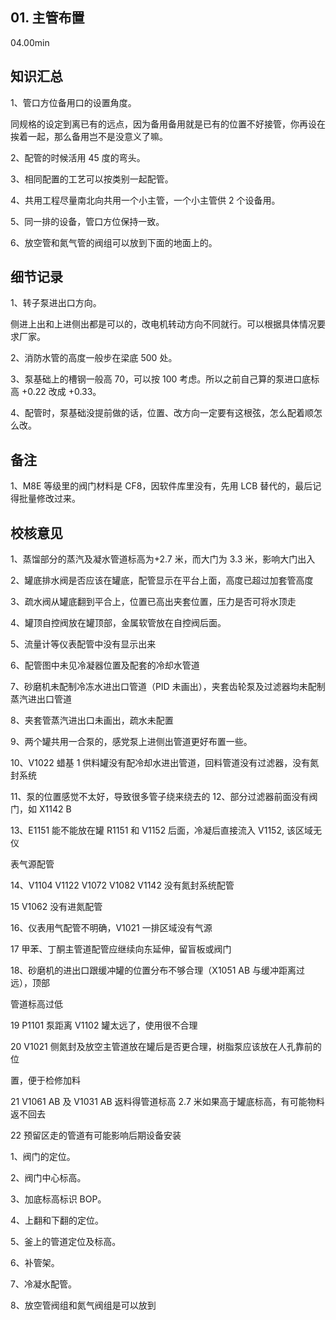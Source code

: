 ## 01. 主管布置

04.00min

## 知识汇总

1、管口方位备用口的设置角度。

同规格的设定到离已有的远点，因为备用备用就是已有的位置不好接管，你再设在挨着一起，那么备用岂不是没意义了嘛。

2、配管的时候活用 45 度的弯头。

3、相同配置的工艺可以按类别一起配管。

4、共用工程尽量南北向共用一个小主管，一个小主管供 2 个设备用。

5、同一排的设备，管口方位保持一致。

6、放空管和氮气管的阀组可以放到下面的地面上的。

## 细节记录

1、转子泵进出口方向。

侧进上出和上进侧出都是可以的，改电机转动方向不同就行。可以根据具体情况要求厂家。

2、消防水管的高度一般步在梁底 500 处。

3、泵基础上的槽钢一般高 70，可以按 100 考虑。所以之前自己算的泵进口底标高 +0.22 改成 +0.33。

4、配管时，泵基础没提前做的话，位置、改方向一定要有这根弦，怎么配着顺怎么改。

## 备注

1、M8E 等级里的阀门材料是 CF8，因软件库里没有，先用 LCB 替代的，最后记得批量修改过来。

## 校核意见

1、蒸馏部分的蒸汽及凝水管道标高为+2.7 米，而大门为 3.3 米，影响大门出入 

2、罐底排水阀是否应该在罐底，配管显示在平台上面，高度已超过加套管高度 

3、疏水阀从罐底翻到平合上，位置已高出夹套位置，压力是否可将水顶走 

4、罐顶自控阀放在罐顶部，金属软管放在自控阀后面。

5、流量计等仪表配管中没有显示出来

6、配管图中未见冷凝器位置及配套的冷却水管道

7、砂磨机未配制冷冻水进出口管道（PID 未画出），夹套齿轮泵及过滤器均未配制蒸汽进出口管道

8、夹套管蒸汽进出口未画出，疏水未配置

9、两个罐共用一合泵的，感党泵上进侧出管道更好布置一些。

10、V1022 蜡基 1 供料罐没有配冷却水进出管道，回料管道没有过滤器，没有氮封系统

11、泵的位置感觉不太好，导致很多管子绕来绕去的 12、部分过滤器前面没有阀门，如 X1142 B

13、E1151 能不能放在罐 R1151 和 V1152 后面，冷凝后直接流入 V1152, 该区域无仪

表气源配管

14、V1104 V1122 V1072 V1082 V1142 没有氮封系统配管

15 V1062 没有进氮配管

16、仪表用气配管不明确，V1021 一排区域没有气源

17 甲苯、丁酮主管道配管应继续向东延伸，留盲板或阀门

18、砂磨机的进出口跟缓冲罐的位置分布不够合理（X1051 AB 与缓冲距离过远），顶部

管道标高过低

19 P1101 泵距离 V1102 罐太远了，使用很不合理 

20 V1021 侧氮封及放空主管道放在罐后是否更合理，树脂泵应该放在人孔靠前的位

置，便于检修加料 

21 V1061 AB 及 V1031 AB 返料得管道标高 2.7 米如果高于罐底标高，有可能物料返不回去

22 预留区走的管道有可能影响后期设备安装




1、阀门的定位。

2、阀门中心标高。

3、加底标高标识 BOP。

4、上翻和下翻的定位。

5、釜上的管道定位及标高。

6、补管架。

7、冷凝水配管。

8、放空管阀组和氮气阀组是可以放到

